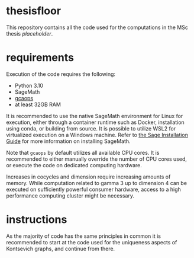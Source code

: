 # thesisfloor
This repository contains all the code used for the computations in the MSc thesis *placeholder*. 

# requirements
Execution of the code requires the following:
- Python 3.10
- SageMath
- [gcaops](https://github.com/rburing/gcaops)
- at least 32GB RAM

It is recommended to use the native SageMath environment for Linux for execution, either through a container runtime such as Docker, installation using conda, or building from source. It is possible to utilize WSL2 for virtualized execution on a Windows machine. Refer to [the Sage Installation Guide](https://doc.sagemath.org/html/en/installation/index.html) for more information on installing SageMath.

Note that `gcaops` by default utilizes all available CPU cores. It is recommended to either manually override the number of CPU cores used, or execute the code on dedicated computing hardware.

Increases in cocycles and dimension require increasing amounts of memory. While computation related to gamma 3 up to dimension 4 can be executed on sufficiently powerful consumer hardware, access to a high performance computing cluster might be necessary.

# instructions
As the majority of code has the same principles in common it is recommended to start at the code used for the uniqueness aspects of Kontsevich graphs, and continue from there.
